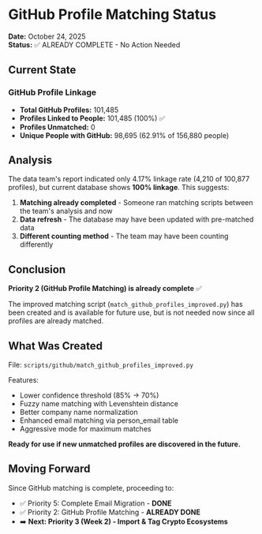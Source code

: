 # GitHub Profile Matching Status

**Date:** October 24, 2025  
**Status:** ✅ ALREADY COMPLETE - No Action Needed

## Current State

### GitHub Profile Linkage
- **Total GitHub Profiles:** 101,485
- **Profiles Linked to People:** 101,485 (100%) ✅
- **Profiles Unmatched:** 0
- **Unique People with GitHub:** 98,695 (62.91% of 156,880 people)

## Analysis

The data team's report indicated only 4.17% linkage rate (4,210 of 100,877 profiles), but current database shows **100% linkage**. This suggests:

1. **Matching already completed** - Someone ran matching scripts between the team's analysis and now
2. **Data refresh** - The database may have been updated with pre-matched data
3. **Different counting method** - The team may have been counting differently

## Conclusion

**Priority 2 (GitHub Profile Matching) is already complete** ✅

The improved matching script (`match_github_profiles_improved.py`) has been created and is available for future use, but is not needed now since all profiles are already matched.

## What Was Created

File: `scripts/github/match_github_profiles_improved.py`

Features:
- Lower confidence threshold (85% → 70%)
- Fuzzy name matching with Levenshtein distance  
- Better company name normalization
- Enhanced email matching via person_email table
- Aggressive mode for maximum matches

**Ready for use if new unmatched profiles are discovered in the future.**

## Moving Forward

Since GitHub matching is complete, proceeding to:
- ✅ Priority 5: Complete Email Migration - **DONE**
- ✅ Priority 2: GitHub Profile Matching - **ALREADY DONE**
- ➡️ **Next: Priority 3 (Week 2) - Import & Tag Crypto Ecosystems**

